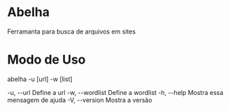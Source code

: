 # Abelha
  Ferramanta para busca de arquivos em sites
# Modo de Uso
  abelha -u [url] -w [list]
  
  -u, --url           Define a url
	-w, --wordlist      Define a wordlist
	-h, --help          Mostra essa mensagem de ajuda
	-V, --version       Mostra a versão
